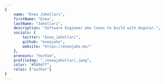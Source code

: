 ```yaml
---
{
	name: "Enea Jahollari",
	firstName: "Enea",
	lastName: "Jahollari",
	description: "Software Engineer who loves to build with Angular.",
	socials: {
		twitter: "Enea_Jahollari",
		github: "eneajaho",
		website: "https://eneajaho.me/"
	},
	pronouns: "he/him",
	profileImg: "./eneajahollari.jpeg",
	color: "#580dff",
	roles: ["author"]
}
---
```

